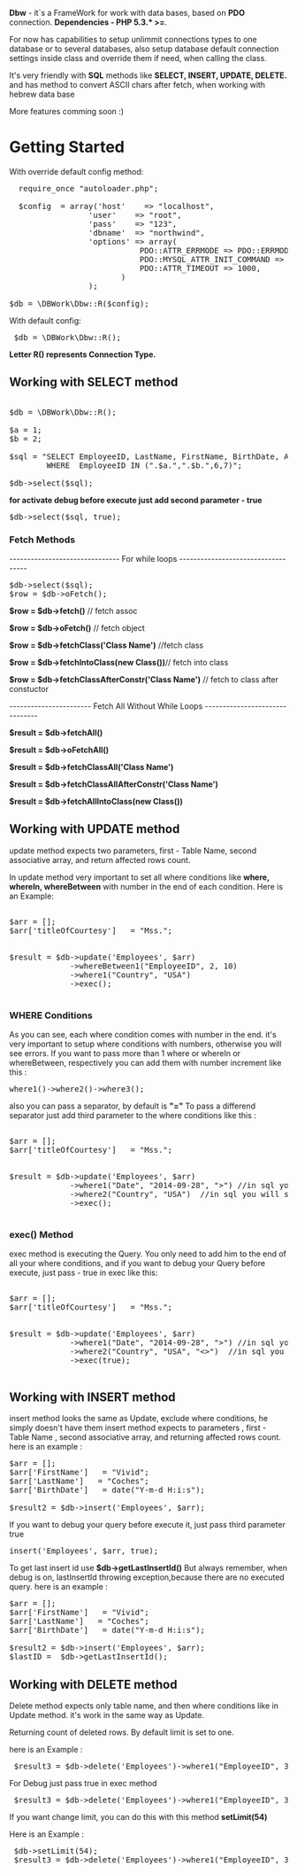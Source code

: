 <strong>Dbw</strong> - it`s a FrameWork for work with data bases, based on <strong>PDO</strong> connection.
<strong>Dependencies - PHP 5.3.* >=</strong>.

For now has capabilities to setup unlimmit connections types to one database or to several databases, also 
setup database default connection settings inside class and override them if need, when calling the class.  

 It's very friendly with <strong>SQL</strong> methods like <strong>SELECT, INSERT, UPDATE, DELETE.</strong> and has method to convert ASCII chars after fetch, when working with hebrew data base

More features comming soon :)

<div style="align:center;font-weight:bold;"><h1>Getting Started</h1></div>

With override default config method:

<pre>
  require_once "autoloader.php";
  
  $config  = array('host'    => "localhost",
                 'user'    => "root",
                 'pass'    => "123",
                 'dbname'  => "northwind",
                 'options' => array(
                            PDO::ATTR_ERRMODE => PDO::ERRMODE_EXCEPTION,
                            PDO::MYSQL_ATTR_INIT_COMMAND => "SET NAMES utf8",
                            PDO::ATTR_TIMEOUT => 1000,
                        )
                 );

$db = \DBWork\Dbw::R($config);
</pre>

With default config: 
<pre>
 $db = \DBWork\Dbw::R();
</pre>


<strong>Letter R() represents Connection Type.</strong>


<h2>Working with SELECT method</h2>

<pre>

$db = \DBWork\Dbw::R();

$a = 1;
$b = 2;

$sql = "SELECT EmployeeID, LastName, FirstName, BirthDate, Address, City, Region FROM `Employees` 
        WHERE  EmployeeID IN (".$a.",".$b.",6,7)";

$db->select($sql);
</pre>

<strong>for activate debug before execute just add second parameter - true</strong>

<pre>
$db->select($sql, true);
</pre>


<h3>Fetch Methods </h3>

------------------------------- For while loops -----------------------------------

<pre>
$db->select($sql);
$row = $db->oFetch();
</pre>


<strong>$row = $db->fetch()</strong> // fetch assoc

<strong>$row = $db->oFetch()</strong> // fetch object

<strong>$row = $db->fetchClass('Class Name')</strong> //fetch class

<strong>$row = $db->fetchIntoClass(new Class())</strong>// fetch into class

<strong>$row = $db->fetchClassAfterConstr('Class Name')</strong> // fetch to class after constuctor


----------------------- Fetch All Without While Loops -------------------------------

<strong>$result = $db->fetchAll()</strong>

<strong>$result = $db->oFetchAll()</strong>

<strong>$result = $db->fetchClassAll('Class Name')</strong>

<strong>$result = $db->fetchClassAllAfterConstr('Class Name')</strong>

<strong>$result = $db->fetchAllIntoClass(new Class())</strong>

<h2>Working with UPDATE method</h2>


update method expects two parameters, first - Table Name,  second associative array, and return affected rows count.

In update method very important to set all where conditions like <b>where, whereIn, whereBetween</b> with number in the end of each condition. Here is an Example:

<pre>

$arr = [];
$arr['titleOfCourtesy']   = "Mss.";


$result = $db->update('Employees', $arr)
             ->whereBetween1("EmployeeID", 2, 10)
             ->where1("Country", "USA")
             ->exec();

</pre>


<h3> WHERE Conditions </h3>

As you can see, each where condition comes with number in the end.
it's very important to setup where conditions with numbers, otherwise you will see errors.
If you want to pass more than 1 where or whereIn or whereBetween, respectively you can add them with number increment like this :

<pre>
where1()->where2()->where3();
</pre>
also you can pass a separator, by default is <b>"="</b>
To pass a differend separator just add third parameter to the where conditions like this :

<pre>

$arr = [];
$arr['titleOfCourtesy']   = "Mss.";


$result = $db->update('Employees', $arr)
             ->where1("Date", "2014-09-28", ">") //in sql you will se this like : where date > "2014-09-28"
             ->where2("Country", "USA")  //in sql you will se this like : where Country "USA"
             ->exec();

</pre>


<h3> exec() Method </h3> 

exec method is executing the Query.
You only need to add him to the end of all your where conditions, and if you want to debug your Query
before execute, just pass - true in exec like this: 


<pre>

$arr = [];
$arr['titleOfCourtesy']   = "Mss.";


$result = $db->update('Employees', $arr)
             ->where1("Date", "2014-09-28", ">") //in sql you will se this like : where Date > "2014-09-28"
             ->where2("Country", "USA", "<>")  //in sql you will se this like : where Country <> "USA"
             ->exec(true);

</pre>

<h2>Working with INSERT method</h2>

insert method looks the same as Update, exclude where conditions, he simply doesn't have them
insert method expects to parameters , first - Table Name ,  second associative array, and returning affected rows count. here is an example :

<pre>
$arr = [];
$arr['FirstName']   = "Vivid";
$arr['LastName']   = "Coches";
$arr['BirthDate']   = date("Y-m-d H:i:s");

$result2 = $db->insert('Employees', $arr);
</pre>

If you want to debug your query before execute it, just pass third parameter true
<pre>
insert('Employees', $arr, true);
</pre>

To get last insert id use <b>$db->getLastInsertId()</b>
But always remember, when debug is on, lastInsertId throwing exception,because there are no executed query.
here is an example :

<pre>
$arr = [];
$arr['FirstName']   = "Vivid";
$arr['LastName']   = "Coches";
$arr['BirthDate']   = date("Y-m-d H:i:s");

$result2 = $db->insert('Employees', $arr);
$lastID =  $db->getLastInsertId();
</pre>


<h2>Working with DELETE method</h2>

Delete method expects only table name, and then where conditions like in Update method. it's work in the same way as Update. 

Returning count of deleted rows. 
By default limit is set to one.

here is an Example :

<pre>
 $result3 = $db->delete('Employees')->where1("EmployeeID", 34)->exec();
</pre>

For Debug just pass true in exec method

<pre>
 $result3 = $db->delete('Employees')->where1("EmployeeID", 34)->exec(true);
</pre>

If you want change limit, you can do this with this method <b>setLimit(54)</b>

Here is an Example :

<pre>
 $db->setLimit(54);
 $result3 = $db->delete('Employees')->where1("EmployeeID", 34)->exec(true);
</pre>

